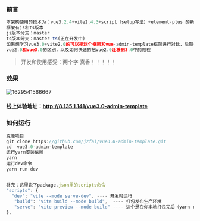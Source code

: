### 前言

```js
本架构使用的技术为：vue3.2.4+vite2.4.3+script（setup写法）+element-plus 的新一代的前端框架，框架使用类似vue-admin-template
框架有js和ts版本
js版本分支：master
ts版本分支：master-ts(正在开发中)
如果想学习vue3.0+vite2.0的可以把这个框架和vue-admin-template框架进行对比，后期也我会出在架构设计过程中
vue2.0和vue3.0的区别，以及如何快速的把vue2.0迁移到3.0中的教程
```

>开发和使用感受：两个字    真香！！！！！

### 效果

![1629541566667](assets/1629541566667.png)

#### 线上体验地址：http://8.135.1.141/vue3.0-admin-template

### 如何运行

```javascript
克隆项目
git clone https://github.com/jzfai/vue3.0-admin-template.git
cd  vue3.0-admin-template
运行yarn安装依赖
yarn
运行dev命令
yarn run dev


补充：这里说下package.json里的scripts命令
"scripts": {
  "dev": "vite --mode serve-dev", ---- 开发时运行
   "build": "vite build --mode build",  ---- 打包发布生产环境
   "serve": "vite preview --mode build" ---- 这个是在你本地打包完后（yarn run build）后会生产一个dist文件夹，这个命令在你本地启动一个本地服务用于查看dist文件内容，发布生产前可以用这个先看下打包的效果
},
```

